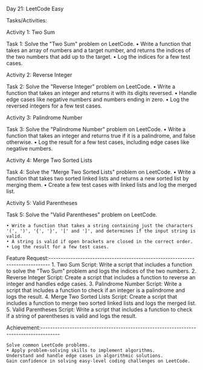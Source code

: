 Day 21: LeetCode Easy

Tasks/Activities:

Activity 1: Two Sum

Task 1: Solve the "Two Sum" problem on LeetCode.
    • Write a function that takes an array of numbers and a target number, and returns the indices of the two      numbers that add up to the target.
    • Log the indices for a few test cases.

Activity 2: Reverse Integer

Task 2: Solve the "Reverse Integer" problem on LeetCode.
    • Write a function that takes an integer and returns it with its digits reversed. • Handle edge cases like negative numbers and numbers ending in zero.
    • Log the reversed integers for a few test cases.

Activity 3: Palindrome Number

Task 3: Solve the "Palindrome Number" problem on LeetCode.
    • Write a function that takes an integer and returns true if it is a palindrome, and false otherwise.
    • Log the result for a few test cases, including edge cases like negative numbers.

Activity 4: Merge Two Sorted Lists

Task 4: Solve the "Merge Two Sorted Lists" problem on LeetCode.
    • Write a function that takes two sorted linked lists and returns a new sorted list by merging them.
    • Create a few test cases with linked lists and log the merged list.

Activity 5: Valid Parentheses

Task 5: Solve the "Valid Parentheses" problem on LeetCode.

    • Write a function that takes a string containing just the characters '(', ')', '{', '}', '[' and ']', and determines if the input string is valid.
    • A string is valid if open brackets are closed in the correct order.
    • Log the result for a few test cases.

Feature Request:------------------------------------------------------------------------------
    1. Two Sum Script: Write a script that includes a function to solve the "Two Sum" problem and logs the indices of the two numbers.
    2. Reverse Integer Script: Create a script that includes a function to reverse an integer and handles edge cases. 3. Palindrome Number Script: Write a script that includes a function to check if an integer is a palindrome and logs the result.
    4. Merge Two Sorted Lists Script: Create a script that includes a function to merge two sorted linked lists and logs the merged list. 5. Valid Parentheses Script: Write a script that includes a function to check if a string of parentheses is valid and logs the result.

Achievement:--------------------------------------------------------------------------------------

    Solve common LeetCode problems.
    • Apply problem-solving skills to implement algorithms.
    Understand and handle edge cases in algorithmic solutions.
    Gain confidence in solving easy-level coding challenges on LeetCode.